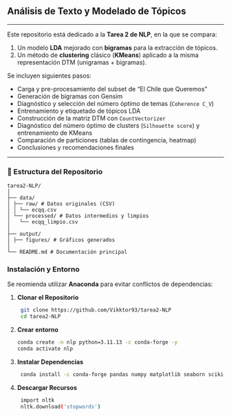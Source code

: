 ## Análisis de Texto y Modelado de Tópicos
---

Este repositorio está dedicado a la **Tarea 2 de NLP**, en la que se compara:

1. Un modelo **LDA** mejorado con **bigramas** para la extracción de tópicos.  
2. Un método de **clustering** clásico (**KMeans**) aplicado a la misma representación DTM (unigramas + bigramas).

Se incluyen siguientes pasos:
- Carga y pre-procesamiento del subset de “El Chile que Queremos”  
- Generación de bigramas con Gensim  
- Diagnóstico y selección del número óptimo de temas (`Coherence C_V`)  
- Entrenamiento y etiquetado de tópicos LDA  
- Construcción de la matriz DTM con `CountVectorizer`  
- Diagnóstico del número óptimo de clusters (`Silhouette score`) y entrenamiento de KMeans  
- Comparación de particiones (tablas de contingencia, heatmap)  
- Conclusiones y recomendaciones finales

---

### 📁 Estructura del Repositorio

```
tarea2-NLP/
│
├── data/
│ ├── raw/ # Datos originales (CSV)
│ │ └── ecqq.csv
│ └── processed/ # Datos intermedios y limpios
│   └── ecqq_limpio.csv
│
├── output/
│ ├── figures/ # Gráficos generados
│
└── README.md # Documentación principal
```


###  Instalación y Entorno

Se reomienda utilizar **Anaconda** para evitar conflictos de dependencias:

1. **Clonar el Repositorio**
   ```bash
    git clone https://github.com/Vikktor93/tarea2-NLP
    cd tarea2-NLP
2. **Crear entorno**  
   ```bash
   conda create -n nlp python=3.11.13 -c conda-forge -y
   conda activate nlp
3. **Instalar Dependencias**  
   ```bash
    conda install -c conda-forge pandas numpy matplotlib seaborn scikit-learn gensim nltk spacy -y
4. **Descargar Recursos**  
   ```bash
    import nltk
    nltk.download('stopwords')